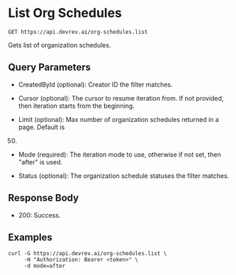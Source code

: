 # List Org Schedules

```http
GET https://api.devrev.ai/org-schedules.list
```

Gets list of organization schedules.



## Query Parameters

- CreatedById (optional): Creator ID the filter matches.
- Cursor (optional): The cursor to resume iteration from. If not provided, then iteration
starts from the beginning.

- Limit (optional): Max number of organization schedules returned in a page. Default is
50.

- Mode (required): The iteration mode to use, otherwise if not set, then "after" is
used.

- Status (optional): The organization schedule statuses the filter matches.

## Response Body

- 200: Success.

## Examples

```shell
curl -G https://api.devrev.ai/org-schedules.list \
     -H "Authorization: Bearer <token>" \
     -d mode=after
```